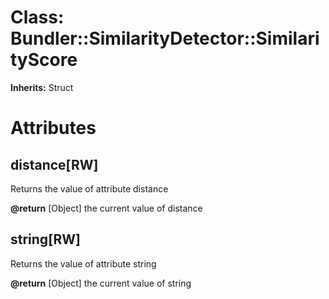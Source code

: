 # Class: Bundler::SimilarityDetector::SimilarityScore
**Inherits:** Struct
    



# Attributes
## distance[RW] [](#attribute-i-distance)
Returns the value of attribute distance

**@return** [Object] the current value of distance

## string[RW] [](#attribute-i-string)
Returns the value of attribute string

**@return** [Object] the current value of string


